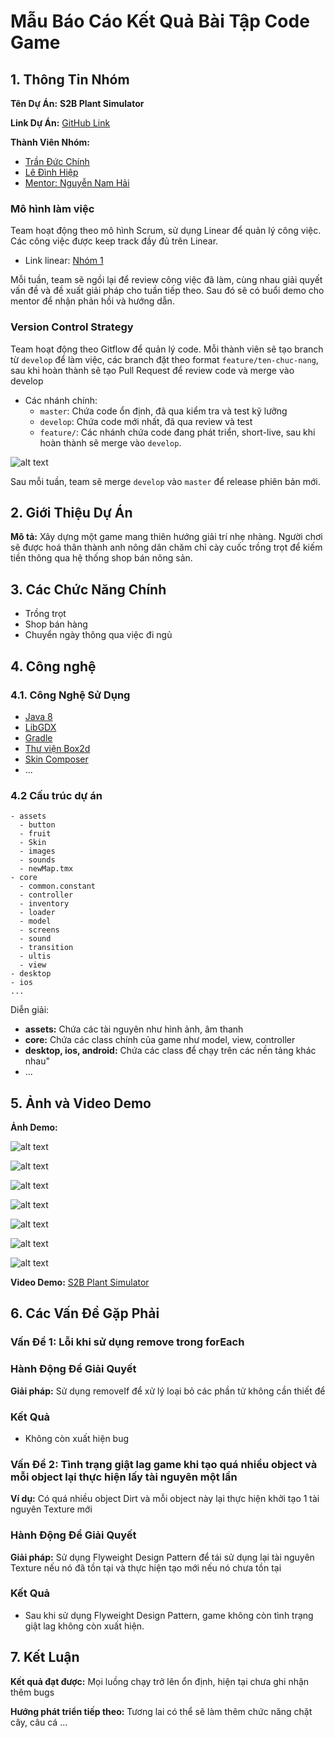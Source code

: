 # Mẫu Báo Cáo Kết Quả Bài Tập Code Game

## 1. Thông Tin Nhóm

**Tên Dự Án:** **S2B Plant Simulator**

**Link Dự Án:** [GitHub Link](#)

**Thành Viên Nhóm:**
- [Trần Đức Chính](https://www.facebook.com/tdczin04)
- [Lê Đình Hiệp](https://www.facebook.com/hey.incognito)
- [Mentor: Nguyễn Nam Hải](https://www.facebook.com/profile.php?id=61556015135973)



### Mô hình làm việc

Team hoạt động theo mô hình Scrum, sử dụng Linear để quản lý công việc. Các công việc được keep track đầy đủ trên Linear.
- Link linear: [Nhóm 1](https://linear.app/bdtproptit/team/NHOM1/all)

Mỗi tuần, team sẽ ngồi lại để review công việc đã làm, cùng nhau giải quyết vấn đề và đề xuất giải pháp cho tuần tiếp theo. Sau đó sẽ có buổi demo cho mentor để nhận phản hồi và hướng dẫn.

### Version Control Strategy


Team hoạt động theo Gitflow để quản lý code. Mỗi thành viên sẽ tạo branch từ `develop` để làm việc, các branch đặt theo format `feature/ten-chuc-nang`, sau khi hoàn thành sẽ tạo Pull Request để review code và merge vào develop
- Các nhánh chính:
  - `master`: Chứa code ổn định, đã qua kiểm tra và test kỹ lưỡng
  - `develop`: Chứa code mới nhất, đã qua review và test
  - `feature/`: Các nhánh chứa code đang phát triển, short-live, sau khi hoàn thành sẽ merge vào `develop`. 

![alt text](image.png)

Sau mỗi tuần, team sẽ merge `develop` vào `master` để release phiên bản mới.



## 2. Giới Thiệu Dự Án

**Mô tả:** Xây dựng một game mang thiên hướng giải trí nhẹ nhàng. Người chơi sẽ được hoá thân thành anh nông dân chăm chỉ cày cuốc trồng trọt để kiếm tiền thông qua hệ thống shop bán nông sản.

## 3. Các Chức Năng Chính

- Trồng trọt
- Shop bán hàng
- Chuyển ngày thông qua việc đi ngủ

## 4. Công nghệ

### 4.1. Công Nghệ Sử Dụng
- [Java 8](https://www.java.com/en/download/help/java8.html)
- [LibGDX](https://libgdx.com/)
- [Gradle](https://gradle.org/)
- [Thư viện Box2d](https://box2d.org/about/)
- [Skin Composer](https://libgdx.com/wiki/tools/skin-composer)
- ...

### 4.2 Cấu trúc dự án

```
- assets 
  - button
  - fruit
  - Skin
  - images
  - sounds
  - newMap.tmx
- core
  - common.constant
  - controller
  - inventory
  - loader
  - model
  - screens
  - sound
  - transition
  - ultis
  - view
- desktop
- ios
...
```

Diễn giải:
- **assets:** Chứa các tài nguyên như hình ảnh, âm thanh
- **core:** Chứa các class chính của game như model, view, controller
- **desktop, ios, android:** Chứa các class để chạy trên các nền tảng khác nhau"
- ...





## 5. Ảnh và Video Demo

**Ảnh Demo:**

![alt text](image-1.png)

![alt text](image-2.png)

![alt text](image-3.png)

![alt text](image-4.png)

![alt text](image-5.png)

![alt text](image-6.png)

![alt text](image-7.png)

**Video Demo:**
[S2B Plant Simulator](https://youtu.be/hGaCLpr7idY)






## 6. Các Vấn Đề Gặp Phải

### Vấn Đề 1: Lỗi khi sử dụng remove trong forEach

### Hành Động Để Giải Quyết

**Giải pháp:** Sử dụng removeIf để xử lý loại bỏ các phần tử không cần thiết để 

### Kết Quả

- Không còn xuất hiện bug

### Vấn Đề 2: Tình trạng giật lag game khi tạo quá nhiều object và mỗi object lại thực hiện lấy tài nguyên một lần
**Ví dụ:** Có quá nhiều object Dirt và mỗi object này lại thực hiện khởi tạo 1 tài nguyên Texture mới


### Hành Động Để Giải Quyết

**Giải pháp:** Sử dụng Flyweight Design Pattern để tái sử dụng lại tài nguyên Texture nếu nó đã tồn tại và thực hiện tạo mới nếu nó chưa tồn tại

### Kết Quả

- Sau khi sử dụng Flyweight Design Pattern, game không còn tình trạng giật lag không còn xuất hiện.

## 7. Kết Luận

**Kết quả đạt được:** Mọi luồng chạy trở lên ổn định, hiện tại chưa ghi nhận thêm bugs

**Hướng phát triển tiếp theo:** Tương lai có thể sẽ làm thêm chức năng chặt cây, câu cá ...